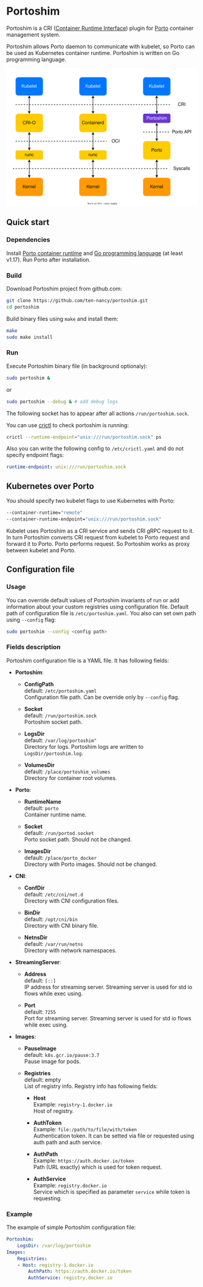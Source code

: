 # Portoshim

Portoshim is a CRI ([Container Runtime Interface](https://kubernetes.io/docs/concepts/architecture/cri)) plugin 
for [Porto](https://github.com/ten-nancy/porto) container management system.

Portoshim allows Porto daemon to communicate with kubelet, so Porto can be used as Kubernetes container runtime. 
Portoshim is written on Go programming language.

![Porto and other container runtimes](./docs/images/container_runtimes.svg "Porto and other container runtimes")


## Quick start

### Dependencies

Install [Porto container runtime](https://github.com/ten-nancy/porto/blob/master/README.md) and [Go programming language](https://go.dev/doc/install) (at least v1.17).
Run Porto after installation.

### Build

Download Portoshim project from github.com:
```bash
git clone https://github.com/ten-nancy/portoshim.git
cd portoshim
```

Build binary files using ```make``` and install them:
```bash
make
sudo make install
```


### Run

Execute Portoshim binary file (in background optionaly):
```bash
sudo portoshim &
```
or
```bash
sudo portoshim --debug & # add debug logs
```

The following socket has to appear after all actions ```/run/portoshim.sock```.

You can use [crictl](https://github.com/kubernetes-sigs/cri-tools) to check portoshim is running:
```bash
crictl --runtime-endpoint="unix:///run/portoshim.sock" ps
``` 

Also you can write the following config to ```/etc/crictl.yaml``` and do not specify endpoint flags:
```yaml
runtime-endpoint: unix:///run/portoshim.sock
```


## Kubernetes over Porto

You should specify two kubelet flags to use Kubernetes with Porto:
```bash
--container-runtime="remote"
--container-runtime-endpoint="unix:///run/portoshim.sock"
```

Kubelet uses Portoshim as a CRI service and sends CRI gRPC request to it. 
In turn Portoshim converts СRI request from kubelet to Porto request and forward it to Porto. 
Porto performs request. So Portoshim works as proxy between kubelet and Porto.

## Configuration file

### Usage

You can override default values of Portoshim invariants of run or add information about your custom registries using configuration file. Default path of configuration file is ```/etc/portoshim.yaml```. You also can set own path using ```--config``` flag:
```bash
sudo portoshim --config <config path>
```

### Fields description

Portoshim configuration file is a YAML file. It has following fields:  
- **Portoshim**:
    - **ConfigPath**  
        default: ```/etc/portoshim.yaml```  
        Configuration file path. Can be override only by ```--config``` flag.  

    - **Socket**  
        default: ```/run/portoshim.sock```  
        Portoshim socket path.  

    - **LogsDir**  
        default: ```/var/log/portoshim"```  
        Directory for logs. Portoshim logs are written to ```LogsDir/portoshim.log```.  

    - **VolumesDir**  
        default: ```/place/portoshim_volumes```  
        Directory for container root volumes.  


- **Porto**:

    - **RuntimeName**  
        default: ```porto```  
        Container runtime name.  

    - **Socket**  
        default: ```/run/portod.socket```  
        Porto socket path. Should not be changed. 


    - **ImagesDir**  
        default: ```/place/porto_docker```  
        Directory with Porto images. Should not be changed.  


- **CNI**:

    - **ConfDir**  
        default: ```/etc/cni/net.d```  
        Directory with CNI configuration files.  

    - **BinDir**  
        default: ```/opt/cni/bin```  
        Directory with CNI binary file.  

    - **NetnsDir**  
        default: ```/var/run/netns```  
        Directory with network namespaces.  


- **StreamingServer**:

    - **Address**  
        default: ```[::]```  
        IP address for streaming server. Streaming server is used for std io flows while exec using.  

    - **Port**  
        default: ```7255```  
        Port for streaming server. Streaming server is used for std io flows while exec using.


- **Images**:

    - **PauseImage**  
        default: ```k8s.gcr.io/pause:3.7```  
        Pause image for pods.  

    - **Registries**  
        default: empty  
        List of registry info. Registry info has following fields:  
        - **Host**  
            Example: ```registry-1.docker.io```  
            Host of registry.  

        - **AuthToken**  
            Example: ```file:/path/to/file/with/token```  
            Authentication token. It can be setted via file or requested using auth path and auth service.  

        - **AuthPath**  
            Example: ```https://auth.docker.io/token```  
            Path (URL exactly) which is used for token request.   

        - **AuthService**  
            Example: ```registry.docker.io```  
            Service which is specified as parameter ```service``` while token is requesting.  

### Example

The example of simple Portoshim configuration file:
```yaml
Portoshim:
    LogsDir: /var/log/portoshim
Images:
    Registries:
    - Host: registry-1.docker.io
        AuthPath: https://auth.docker.io/token
        AuthService: registry.docker.io
```
